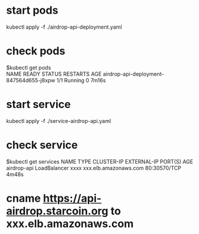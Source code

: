# start pods
kubectl apply -f ./airdrop-api-deployment.yaml

# check pods
$kubectl get pods                       
NAME                                               READY   STATUS    RESTARTS   AGE
airdrop-api-deployment-847564d655-j8xpw            1/1     Running   0          7m16s

# start service
kubectl apply -f ./service-airdrop-api.yaml

# check service 
$kubectl get services 
NAME                   TYPE           CLUSTER-IP       EXTERNAL-IP             PORT(S)        AGE
airdrop-api            LoadBalancer   xxxx             xxx.elb.amazonaws.com   80:30570/TCP   4m48s

#  cname https://api-airdrop.starcoin.org to xxx.elb.amazonaws.com